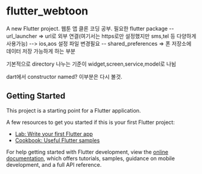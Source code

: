 # flutter_webtoon

A new Flutter project.
웹툰 앱 클론 코딩 공부.
필요한 flutter package
-- url_launcher => url로 외부 연결(여기서는 https로만 설정했지만 sms,tel 등 다양하게 사용가능) --> ios,aos 설정 파일 변경필요
-- shared_preferences => 폰 저장소에 데이터 저장 가능하게 하는 부분

기본적으로 directory 나누는 기준이 widget,screen,service,model로 나뉨

dart에서 constructor named? 이부분은 다시 볼것.
## Getting Started

This project is a starting point for a Flutter application.

A few resources to get you started if this is your first Flutter project:

- [Lab: Write your first Flutter app](https://docs.flutter.dev/get-started/codelab)
- [Cookbook: Useful Flutter samples](https://docs.flutter.dev/cookbook)

For help getting started with Flutter development, view the
[online documentation](https://docs.flutter.dev/), which offers tutorials,
samples, guidance on mobile development, and a full API reference.
